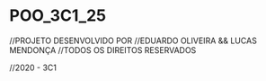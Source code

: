 # POO_3C1_25
//PROJETO DESENVOLVIDO POR
//EDUARDO OLIVEIRA && LUCAS MENDONÇA
//TODOS OS DIREITOS RESERVADOS

//2020 - 3C1
